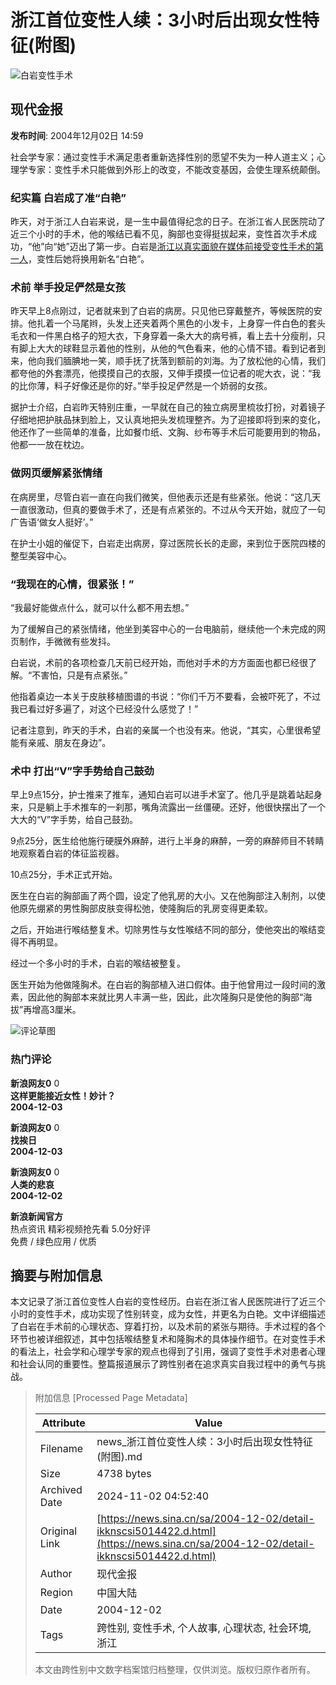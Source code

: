# 浙江首位变性人续：3小时后出现女性特征(附图)

![白岩变性手术](//n.sinaimg.cn/sinakd10200/360/w180h180/20231128/3b24-6df10b84073067dce3c1f59832122b0e.jpg)

## 现代金报

**发布时间**: 2004年12月02日 14:59

社会学专家：通过变性手术满足患者重新选择性别的愿望不失为一种人道主义；心理学专家：变性手术只能做到外形上的改变，不能改变基因，会使生理系统颠倒。

### 纪实篇 白岩成了准“白艳”

昨天，对于浙江人白岩来说，是一生中最值得纪念的日子。在浙江省人民医院动了近三个小时的手术，他的喉结已看不见，胸部也变得挺拔起来，变性首次手术成功，“他”向“她”迈出了第一步。白岩是[浙江以真实面貌在媒体前接受变性手术的第一人](http://news.sina.com.cn/s/2004-12-01/20065093909.shtml)，变性后她将换用新名“白艳”。

### 术前 举手投足俨然是女孩

昨天早上8点刚过，记者就来到了白岩的病房。只见他已穿戴整齐，等候医院的安排。他扎着一个马尾辫，头发上还夹着两个黑色的小发卡，上身穿一件白色的套头毛衣和一件黑白格子的短大衣，下身穿着一条大大的病号裤，看上去十分瘦削，只有脚上大大的球鞋显示着他的性别，从他的气色看来，他的心情不错。看到记者到来，他向我们腼腆地一笑，顺手抚了抚落到额前的刘海。为了放松他的心情，我们都夸他的外套漂亮，他摸摸自己的衣服，又伸手摸摸一位记者的呢大衣，说：“我的比你薄，料子好像还是你的好。”举手投足俨然是一个娇弱的女孩。

据护士介绍，白岩昨天特别庄重，一早就在自己的独立病房里梳妆打扮，对着镜子仔细地把护肤品抹到脸上，又认真地把头发梳理整齐。为了迎接即将到来的变化，他还作了一些简单的准备，比如餐巾纸、文胸、纱布等手术后可能要用到的物品，他都一一放在枕边。

### 做网页缓解紧张情绪

在病房里，尽管白岩一直在向我们微笑，但他表示还是有些紧张。他说：“这几天一直很激动，但真的要做手术了，还是有点紧张的。不过从今天开始，就应了一句广告语‘做女人挺好’。”

在护士小姐的催促下，白岩走出病房，穿过医院长长的走廊，来到位于医院四楼的整型美容中心。

### “我现在的心情，很紧张！”

“我最好能做点什么，就可以什么都不用去想。”

为了缓解自己的紧张情绪，他坐到美容中心的一台电脑前，继续他一个未完成的网页制作，手微微有些发抖。

白岩说，术前的各项检查几天前已经开始，而他对手术的方方面面也都已经很了解。“不害怕，只是有点紧张。”

他指着桌边一本关于皮肤移植图谱的书说：“你们千万不要看，会被吓死了，不过我已看过好多遍了，对这个已经没什么感觉了！”

记者注意到，昨天的手术，白岩的亲属一个也没有来。他说，“其实，心里很希望能有亲戚、朋友在身边”。

### 术中 打出“V”字手势给自己鼓劲

早上9点15分，护士推来了推车，通知白岩可以进手术室了。他几乎是跳着站起身来，只是躺上手术推车的一刹那，嘴角流露出一丝僵硬。还好，他很快摆出了一个大大的“V”字手势，给自己鼓劲。

9点25分，医生给他施行硬膜外麻醉，进行上半身的麻醉，一旁的麻醉师目不转睛地观察着白岩的体征监视器。

10点25分，手术正式开始。

医生在白岩的胸部画了两个圆，设定了他乳房的大小。又在他胸部注入制剂，以使他原先绷紧的男性胸部皮肤变得松弛，使隆胸后的乳房变得更柔软。

之后，开始进行喉结整复术。切除男性与女性喉结不同的部分，使他突出的喉结变得不再明显。

经过一个多小时的手术，白岩的喉结被整复。

医生开始为他做隆胸术。在白岩的胸部植入进口假体。由于他曾用过一段时间的激素，因此他的胸部本来就比男人丰满一些，因此，此次隆胸只是使他的胸部“海拔”再增高3厘米。

![评论草图](//n.sinaimg.cn/default/2fb77759/20151125/320X320.png)

### 热门评论

**新浪网友0** 0  
**这样更能接近女性！妙计？**  
**2004-12-03**

**新浪网友0** 0  
**找挨日**  
**2004-12-03**

**新浪网友0** 0  
**人类的悲哀**  
**2004-12-02**

**新浪新闻官方**  
热点资讯 精彩视频抢先看 5.0分好评  
免费 / 绿色应用 / 优质

## 摘要与附加信息

<!-- tcd_abstract -->
本文记录了浙江首位变性人白岩的变性经历。白岩在浙江省人民医院进行了近三个小时的变性手术，成功实现了性别转变，成为女性，并更名为白艳。文中详细描述了白岩在手术前的心理状态、穿着打扮，以及术前的紧张与期待。手术过程的各个环节也被详细叙述，其中包括喉结整复术和隆胸术的具体操作细节。在对变性手术的看法上，社会学和心理学专家的观点也得到了引用，强调了变性手术对患者心理和社会认同的重要性。整篇报道展示了跨性别者在追求真实自我过程中的勇气与挑战。
<!-- tcd_abstract_end -->

> 附加信息 [Processed Page Metadata]
>
> | Attribute       | Value                                  |
> |-----------------|----------------------------------------|
> | Filename        | news_浙江首位变性人续：3小时后出现女性特征(附图).md                             |
> | Size            | 4738 bytes                           |
> | Archived Date   | 2024-11-02 04:52:40                             |
> | Original Link   | [https://news.sina.cn/sa/2004-12-02/detail-ikknscsi5014422.d.html](https://news.sina.cn/sa/2004-12-02/detail-ikknscsi5014422.d.html)                       |
> | Author          | 现代金报                               |
> | Region          | 中国大陆                               |
> | Date            | 2004-12-02                                 |
> | Tags            | 跨性别, 变性手术, 个人故事, 心理状态, 社会环境, 浙江                                 |
>
> 本文由跨性别中文数字档案馆归档整理，仅供浏览。版权归原作者所有。
>